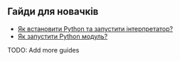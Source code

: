 ## Гайди для новачків
* [Як встановити Python та запустити інтерпретатор?](guides/install_python/install_python.md)
* [Як запустити Python модуль?](guides/run_python/run_python.md)

TODO: Add more guides
